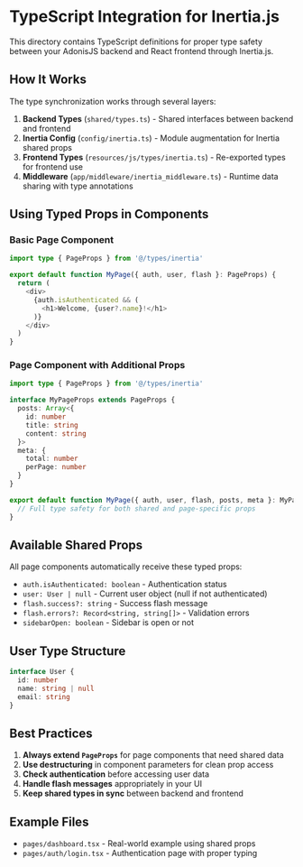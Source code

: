 # TypeScript Integration for Inertia.js

This directory contains TypeScript definitions for proper type safety between your AdonisJS backend and React frontend through Inertia.js.

## How It Works

The type synchronization works through several layers:

1. **Backend Types** (`shared/types.ts`) - Shared interfaces between backend and frontend
2. **Inertia Config** (`config/inertia.ts`) - Module augmentation for Inertia shared props
3. **Frontend Types** (`resources/js/types/inertia.ts`) - Re-exported types for frontend use
4. **Middleware** (`app/middleware/inertia_middleware.ts`) - Runtime data sharing with type annotations

## Using Typed Props in Components

### Basic Page Component

```typescript
import type { PageProps } from '@/types/inertia'

export default function MyPage({ auth, user, flash }: PageProps) {
  return (
    <div>
      {auth.isAuthenticated && (
        <h1>Welcome, {user?.name}!</h1>
      )}
    </div>
  )
}
```

### Page Component with Additional Props

```typescript
import type { PageProps } from '@/types/inertia'

interface MyPageProps extends PageProps {
  posts: Array<{
    id: number
    title: string
    content: string
  }>
  meta: {
    total: number
    perPage: number
  }
}

export default function MyPage({ auth, user, flash, posts, meta }: MyPageProps) {
  // Full type safety for both shared and page-specific props
}
```

## Available Shared Props

All page components automatically receive these typed props:

- `auth.isAuthenticated: boolean` - Authentication status
- `user: User | null` - Current user object (null if not authenticated)
- `flash.success?: string` - Success flash message
- `flash.errors?: Record<string, string[]>` - Validation errors
- `sidebarOpen: boolean` - Sidebar is open or not

## User Type Structure

```typescript
interface User {
  id: number
  name: string | null
  email: string
}
```

## Best Practices

1. **Always extend `PageProps`** for page components that need shared data
2. **Use destructuring** in component parameters for clean prop access
3. **Check authentication** before accessing user data
4. **Handle flash messages** appropriately in your UI
5. **Keep shared types in sync** between backend and frontend

## Example Files

- `pages/dashboard.tsx` - Real-world example using shared props
- `pages/auth/login.tsx` - Authentication page with proper typing